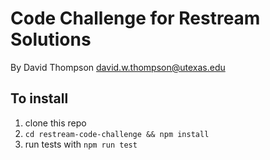 # Code Challenge for Restream Solutions

By David Thompson
david.w.thompson@utexas.edu

## To install

1. clone this repo
2. `cd restream-code-challenge && npm install`
3. run tests with `npm run test`
